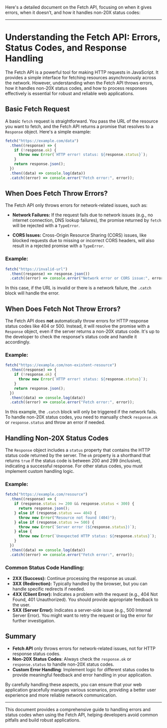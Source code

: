 Here's a detailed document on the Fetch API, focusing on when it gives errors, when it doesn’t, and how it handles non-20X status codes:

---

# Understanding the Fetch API: Errors, Status Codes, and Response Handling

The Fetch API is a powerful tool for making HTTP requests in JavaScript. It provides a simple interface for fetching resources asynchronously across the network. However, understanding when the Fetch API throws errors, how it handles non-20X status codes, and how to process responses effectively is essential for robust and reliable web applications.

## Basic Fetch Request

A basic `fetch` request is straightforward. You pass the URL of the resource you want to fetch, and the Fetch API returns a promise that resolves to a `Response` object. Here's a simple example:

```javascript
fetch("https://example.com/data")
  .then((response) => {
    if (!response.ok) {
      throw new Error(`HTTP error! status: ${response.status}`);
    }
    return response.json();
  })
  .then((data) => console.log(data))
  .catch((error) => console.error("Fetch error:", error));
```

## When Does Fetch Throw Errors?

The Fetch API only throws errors for network-related issues, such as:

- **Network Failures:** If the request fails due to network issues (e.g., no internet connection, DNS lookup failures), the promise returned by `fetch` will be rejected with a `TypeError`.

- **CORS Issues:** Cross-Origin Resource Sharing (CORS) issues, like blocked requests due to missing or incorrect CORS headers, will also result in a rejected promise with a `TypeError`.

### Example:

```javascript
fetch("https://invalid-url")
  .then((response) => response.json())
  .catch((error) => console.error("Network error or CORS issue:", error));
```

In this case, if the URL is invalid or there is a network failure, the `.catch` block will handle the error.

## When Does Fetch Not Throw Errors?

The Fetch API does **not** automatically throw errors for HTTP response status codes like 404 or 500. Instead, it will resolve the promise with a `Response` object, even if the server returns a non-20X status code. It's up to the developer to check the response's status code and handle it accordingly.

### Example:

```javascript
fetch("https://example.com/non-existent-resource")
  .then((response) => {
    if (!response.ok) {
      throw new Error(`HTTP error! status: ${response.status}`);
    }
    return response.json();
  })
  .then((data) => console.log(data))
  .catch((error) => console.error("Fetch error:", error));
```

In this example, the `.catch` block will only be triggered if the network fails. To handle non-20X status codes, you need to manually check `response.ok` or `response.status` and throw an error if needed.

## Handling Non-20X Status Codes

The `Response` object includes a `status` property that contains the HTTP status code returned by the server. The `ok` property is a shorthand that returns `true` if the status code is between 200 and 299 (inclusive), indicating a successful response. For other status codes, you must implement custom handling logic.

### Example:

```javascript
fetch("https://example.com/resource")
  .then((response) => {
    if (response.status >= 200 && response.status < 300) {
      return response.json();
    } else if (response.status === 404) {
      throw new Error("Resource not found (404)");
    } else if (response.status >= 500) {
      throw new Error(`Server error (${response.status})`);
    } else {
      throw new Error(`Unexpected HTTP status: ${response.status}`);
    }
  })
  .then((data) => console.log(data))
  .catch((error) => console.error("Fetch error:", error));
```

### Common Status Code Handling:

- **2XX (Success):** Continue processing the response as usual.
- **3XX (Redirection):** Typically handled by the browser, but you can handle specific redirects if needed.
- **4XX (Client Error):** Indicates a problem with the request (e.g., 404 Not Found, 401 Unauthorized). You should provide appropriate feedback to the user.
- **5XX (Server Error):** Indicates a server-side issue (e.g., 500 Internal Server Error). You might want to retry the request or log the error for further investigation.

## Summary

- **Fetch API** only throws errors for network-related issues, not for HTTP response status codes.
- **Non-20X Status Codes**: Always check the `response.ok` or `response.status` to handle non-20X status codes.
- **Custom Error Handling**: Implement logic for different status codes to provide meaningful feedback and error handling in your application.

By carefully handling these aspects, you can ensure that your web application gracefully manages various scenarios, providing a better user experience and more reliable network communication.

---

This document provides a comprehensive guide to handling errors and status codes when using the Fetch API, helping developers avoid common pitfalls and build robust applications.
